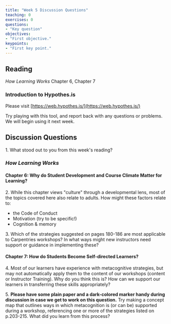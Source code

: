```yaml
--- 
title: "Week 5 Discussion Questions"    
teaching: 0 
exercises: 0    
questions:  
- "Key question"    
objectives: 
- "First objective."    
keypoints:  
- "First key point."    
---
```

## Reading
_How Learning Works_ Chapter 6, Chapter 7
### Introduction to Hypothes.is
Please visit [https://web.hypothes.is/](https://web.hypothes.is/)

Try playing with this tool, and report back with any questions or problems. We will begin using it next week.

## Discussion Questions

1\. What stood out to you from this week's reading?

### _How Learning Works_
#### Chapter 6: Why do Student Development and Course Climate Matter for Learning?
2\. While this chapter views "culture" through a developmental lens, most of the topics covered here also relate to adults. How might these factors relate to:
* the Code of Conduct
* Motivation (try to be specific!)
* Cognition & memory

3\. Which of the strategies suggested on pages 180-186 are most applicable to Carpentries workshops? In what ways might new instructors need support or guidance in implementing these?

#### Chapter 7: How do Students Become Self-directed Learners?

4\. Most of our learners have experience with metacognitive strategies, but may not automatically apply them to the content of our workshops (content or Instructor Training). Why do you think this is? How can we support our learners in transferring these skills appropriately? 

5\. **Please have some plain paper and a dark-colored marker handy during discussion in case we get to work on this question.** Try making a concept map that outlines ways in which metacognition is (or can be) supported during a workshop, referencing one or more of the strategies listed on p.203-215. What did you learn from this process?

